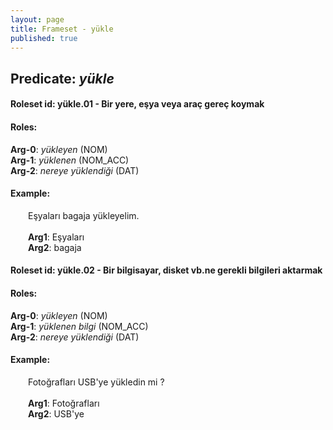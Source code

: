 ```yaml
---
layout: page
title: Frameset - yükle
published: true
---
```

<h2>Predicate: <i>yükle</i></h2>
<h4>Roleset id: yükle.01 - Bir yere, eşya veya araç gereç koymak<br>
<h4>Roles:</h4>
<b>Arg-0</b>: <i>yükleyen</i>  (NOM) <br>
<b>Arg-1</b>: <i>yüklenen</i>  (NOM_ACC) <br>
<b>Arg-2</b>: <i>nereye yüklendiği</i>  (DAT) <br>
<h4>Example:</h4>
&emsp;&emsp;Eşyaları bagaja yükleyelim.<br><br>
&emsp;&emsp;<b>Arg1</b>:  Eşyaları<br>
&emsp;&emsp;<b>Arg2</b>:  bagaja<br>

<h4>Roleset id: yükle.02 - Bir bilgisayar, disket vb.ne gerekli bilgileri aktarmak<br>
<h4>Roles:</h4>
<b>Arg-0</b>: <i>yükleyen</i>  (NOM) <br>
<b>Arg-1</b>: <i>yüklenen bilgi</i>  (NOM_ACC) <br>
<b>Arg-2</b>: <i>nereye yüklendiği</i>  (DAT) <br>
<h4>Example:</h4>
&emsp;&emsp;Fotoğrafları USB'ye yükledin mi ?<br><br>
&emsp;&emsp;<b>Arg1</b>:  Fotoğrafları<br>
&emsp;&emsp;<b>Arg2</b>:  USB'ye<br>

